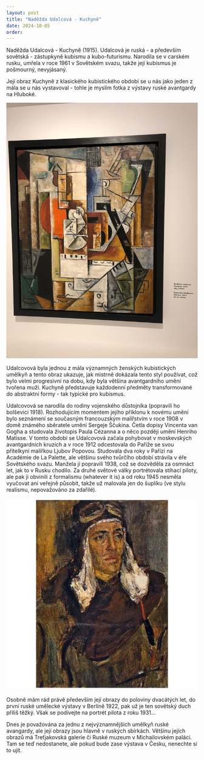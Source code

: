 ```yaml
---
layout: post
title: "Naděžda Udalcová - Kuchyně"
date: 2024-10-05
order: 
---
```


Naděžda Udalcová - Kuchyně (1915). Udalcová je ruská - a především sovětská - zástupkyně kubismu a kubo-futurismu. Narodila se v carském rusku, umřela v roce 1961 v Sovětském svazu, takže její kubismus je pošmourný, nevyjásaný. 

Její obraz Kuchyně z klasického kubistického období se u nás jako jeden z mála se u nás vystavoval - tohle je myslím fotka z výstavy ruské avantgardy na Hluboké. 

![Naděžda Udalcová - Kuchyně (1915)](/assets/obrazy/IMG_7722.jpeg)

Udalcovová byla jednou z mála významných ženských kubistických umělkyň a tento obraz ukazuje, jak mistrně dokázala tento styl používat, což bylo velmi progresivní na dobu, kdy byla většina avantgardního umění tvořena muži. Kuchyně představuje každodenní předměty transformované do abstraktní formy - tak typické pro kubismus. 

Udalcovová se narodila do rodiny vojenského důstojníka (popravili ho bolševici 1918). Rozhodujícím momentem jejího příklonu k novému umění bylo seznámení se současným francouzským malířstvím v roce 1908 v domě známého sběratele umění Sergeje Ščukina. Četla dopisy Vincenta van Gogha a studovala životopis Paula Cézanna a o něco později umění Henriho Matisse. V tomto období se Udalcovová začala pohybovat v moskevských avantgardních kruzích a v roce 1912 odcestovala do Paříže se svou přítelkyní malířkou Ljubov Popovou. Studovala dva roky v Pařízi na Académie de La Palette, ale většinu svého tvůrčího období strávila v éře Sovětského svazu. Manžela jí popravili 1938, což se dozvěděla za osmnáct let, jak to v Rusku chodilo. Za druhé světové války portrétovala stíhací piloty, ale pak ji obvinili z formalismu (whatever it is) a od roku 1945 nesměla vyučovat ani veřejně působit, takže už malovala jen do šuplíku (ve stylu realismu, nepovažováno za zdařilé). 

![Portrét vojenského pilota. 1942. Dřevínské muzeum)](/assets/obrazy/udalcova-pilot.jpg)

Osobně mám rád právě především její obrazy do poloviny dvacátých let, do první ruské umělecké výstavy v Berlíně 1922, pak už je ten sovětský duch příliš těžký. Však se podívejte na portrét pilota z roku 1931... 

Dnes je považována za jednu z nejvýznamnějších umělkyň ruské avangardy, ale její obrazy jsou hlavně v ruských sbírkách. Většinu jejích obrazů má Treťjakovská galerie či Ruské muzeum v Michailovském paláci. Tam se teď nedostanete, ale pokud bude zase výstava v Česku, nenechte si to ujít. 